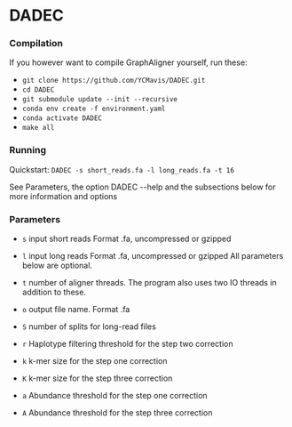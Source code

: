 # DADEC

### Compilation
If you however want to compile GraphAligner yourself, run these:


- `git clone https://github.com/YCMavis/DADEC.git`
- `cd DADEC`
- `git submodule update --init --recursive`
- `conda env create -f environment.yaml`
- `conda activate DADEC`
- `make all`

### Running

Quickstart: `DADEC -s short_reads.fa -l long_reads.fa -t 16`

See Parameters, the option DADEC --help and the subsections below for more information and options

### Parameters
- `s` input short reads Format .fa, uncompressed or gzipped
- `l` input long reads Format .fa, uncompressed or gzipped
All parameters below are optional.

- `t` number of aligner threads. The program also uses two IO threads in addition to these.
- `o` output file name. Format .fa
- `S` number of splits for long-read files
- `r` Haplotype filtering threshold for the step two correction
- `k` k-mer size for the step one correction
- `K` k-mer size for the step three correction
- `a` Abundance threshold for the step one correction
- `A` Abundance threshold for the step three correction